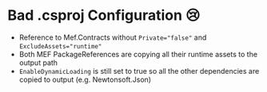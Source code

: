 ﻿# Bad .csproj Configuration 😢

* Reference to Mef.Contracts without `Private="false"` and `ExcludeAssets="runtime"`
* Both MEF PackageReferences are copying all their runtime assets to the output path
* `EnableDynamicLoading` is still set to true so all the other dependencies are copied to output (e.g. Newtonsoft.Json)
